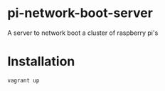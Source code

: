 # pi-network-boot-server
A server to network boot a cluster of raspberry pi's

# Installation
```
vagrant up
```
